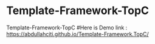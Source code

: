 # Template-Framework-TopC
Template-Framework-TopC
#Here is Demo link  : https://abdullahciti.github.io/Template-Framework.TopC/
